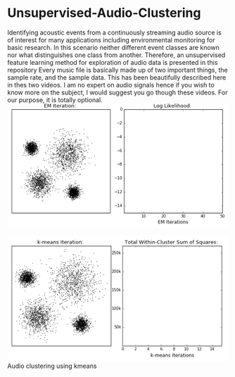 # Unsupervised-Audio-Clustering
Identifying acoustic events from a continuously streaming audio source is of interest for many applications including environmental monitoring for basic research. In this scenario neither different event classes are known nor what distinguishes one class from another. Therefore, an unsupervised feature learning method for exploration of audio data is presented in this repository
Every music file is basically made up of two important things, the sample rate, and the sample data. This has been beautifully described here in thes two videos. I am no expert on audio signals hence if you wish to know more on the subject, I would suggest you go though these videos. For our purpose, it is totally optional.
![image2](https://github.com/humblefool15/Unsupervised-Audio-Clustering/blob/master/em_only%20-%20Copy.gif)

![image2](https://github.com/humblefool15/Unsupervised-Audio-Clustering/blob/master/kmeans_bad%20-%20Copy.gif)
Audio clustering using kmeans 


